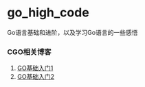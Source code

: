 # go_high_code
Go语言基础和进阶，以及学习Go语言的一些感悟

### CGO相关博客
1. [GO基础入门1](https://zhuanlan.zhihu.com/p/376839604)
2. [GO基础入门2](https://zhuanlan.zhihu.com/p/377069455)